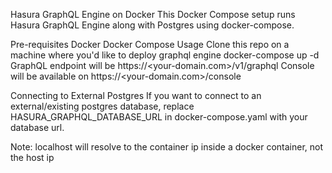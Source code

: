 Hasura GraphQL Engine on Docker
This Docker Compose setup runs Hasura GraphQL Engine along with Postgres using docker-compose.

Pre-requisites
Docker
Docker Compose
Usage
Clone this repo on a machine where you'd like to deploy graphql engine
docker-compose up -d
GraphQL endpoint will be https://<your-domain.com>/v1/graphql Console will be available on https://<your-domain.com>/console

Connecting to External Postgres
If you want to connect to an external/existing postgres database, replace HASURA_GRAPHQL_DATABASE_URL in docker-compose.yaml with your database url.

Note: localhost will resolve to the container ip inside a docker container, not the host ip